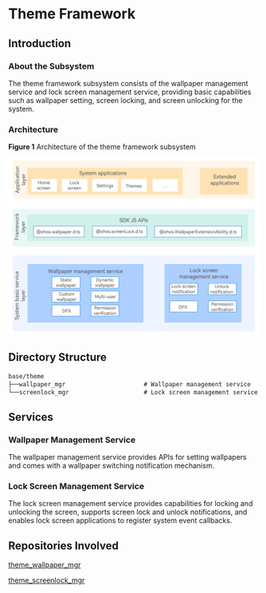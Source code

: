 # Theme Framework

## Introduction

### About the Subsystem
The theme framework subsystem consists of the wallpaper management service and lock screen management service, providing basic capabilities such as wallpaper setting, screen locking, and screen unlocking for the system.

### Architecture
**Figure 1** Architecture of the theme framework subsystem

![](figures/theme-framework-subsystem.png)

## Directory Structure

```
base/theme
├──wallpaper_mgr                      # Wallpaper management service
└──screenlock_mgr                     # Lock screen management service
```

## Services

### Wallpaper Management Service

The wallpaper management service provides APIs for setting wallpapers and comes with a wallpaper switching notification mechanism.

### Lock Screen Management Service

The lock screen management service provides capabilities for locking and unlocking the screen, supports screen lock and unlock notifications, and enables lock screen applications to register system event callbacks.

## Repositories Involved

[theme\_wallpaper\_mgr](https://gitee.com/openharmony/theme_wallpaper_mgr)

[theme\_screenlock\_mgr](https://gitee.com/openharmony/theme_screenlock_mgr)
